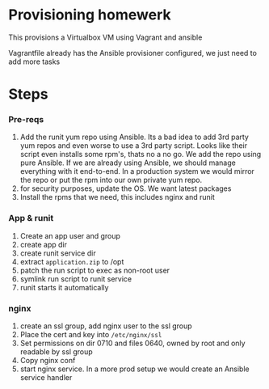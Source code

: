 # Provisioning homewerk

This provisions a Virtualbox VM using Vagrant and ansible

Vagrantfile already has the Ansible provisioner configured, we just need to add more tasks

# Steps

### Pre-reqs

1. Add the runit yum repo using Ansible. Its a bad idea to add 3rd party yum repos and even worse to use a 3rd party script. Looks like their script even installs some rpm's, thats no a no go. We add the repo using pure Ansible. If we are already using Ansible, we should manage everything with it end-to-end. In a production system we would mirror the repo or put the rpm into our own private yum repo.
2. for security purposes, update the OS. We want latest packages
3. Install the rpms that we need, this includes nginx and runit

### App & runit

1. Create an app user and group
2. create app dir
3. create runit service dir
4. extract `application.zip` to /opt
5. patch the run script to exec as non-root user
6. symlink run script to runit service
7. runit starts it automatically

### nginx

1. create an ssl  group, add nginx user to the ssl group
2. Place the cert and key into `/etc/nginx/ssl`
3. Set permissions on dir 0710 and files 0640, owned by root and only readable by ssl group
4. Copy nginx conf
5. start nginx service. In a more prod setup we would create an Ansible service handler
